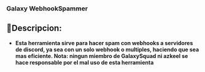 ### Galaxy WebhookSpammer
## 🔗Descripcion: 
- __Esta herramienta sirve para hacer spam con webhooks  a servidores de discord, ya sea con un solo webhook o multiples, haciendo que sea mas eficiente. **Nota**: ningun miembro de **GalaxySquad** ni azkeel se hace responsable por el mal uso de esta herramienta__ 
